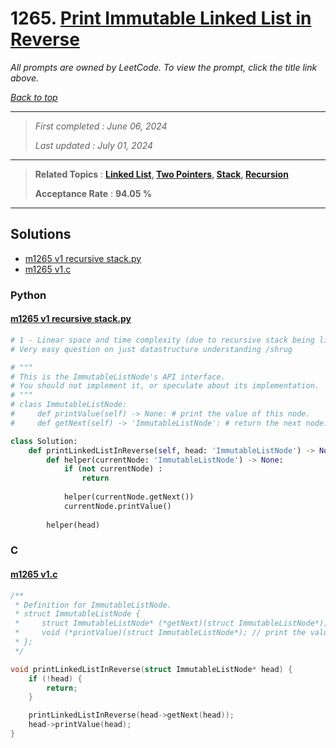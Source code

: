 # 1265. [Print Immutable Linked List in Reverse](<https://leetcode.com/problems/print-immutable-linked-list-in-reverse>)

*All prompts are owned by LeetCode. To view the prompt, click the title link above.*

*[Back to top](<../README.md>)*

------

> *First completed : June 06, 2024*
>
> *Last updated : July 01, 2024*

------

> **Related Topics** : **[Linked List](<by_topic/Linked List.md>), [Two Pointers](<by_topic/Two Pointers.md>), [Stack](<by_topic/Stack.md>), [Recursion](<by_topic/Recursion.md>)**
>
> **Acceptance Rate** : **94.05 %**

------

## Solutions

- [m1265 v1 recursive stack.py](<../my-submissions/m1265 v1 recursive stack.py>)
- [m1265 v1.c](<../my-submissions/m1265 v1.c>)
### Python
#### [m1265 v1 recursive stack.py](<../my-submissions/m1265 v1 recursive stack.py>)
```Python
# 1 - Linear space and time complexity (due to recursive stack being linear)
# Very easy question on just datastructure understanding /shrug

# """
# This is the ImmutableListNode's API interface.
# You should not implement it, or speculate about its implementation.
# """
# class ImmutableListNode:
#     def printValue(self) -> None: # print the value of this node.
#     def getNext(self) -> 'ImmutableListNode': # return the next node.

class Solution:
    def printLinkedListInReverse(self, head: 'ImmutableListNode') -> None:
        def helper(currentNode: 'ImmutableListNode') -> None:
            if (not currentNode) :
                return
            
            helper(currentNode.getNext())
            currentNode.printValue()
        
        helper(head)
```

### C
#### [m1265 v1.c](<../my-submissions/m1265 v1.c>)
```C
/**
 * Definition for ImmutableListNode.
 * struct ImmutableListNode {
 *     struct ImmutableListNode* (*getNext)(struct ImmutableListNode*); // return the next node.
 *     void (*printValue)(struct ImmutableListNode*); // print the value of the node.
 * };
 */

void printLinkedListInReverse(struct ImmutableListNode* head) {
    if (!head) {
        return;
    }

    printLinkedListInReverse(head->getNext(head));
    head->printValue(head);
}
```

